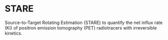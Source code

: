 # STARE
Source-to-Target Rotating Estimation (STARE) to quantify the net influx rate (Ki) of positron emission tomography (PET) radiotracers with irreversible kinetics.

